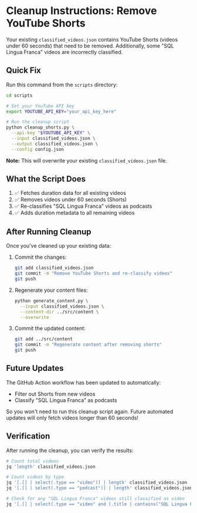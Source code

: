 # Cleanup Instructions: Remove YouTube Shorts

Your existing `classified_videos.json` contains YouTube Shorts (videos under 60 seconds) that need to be removed. Additionally, some "SQL Lingua Franca" videos are incorrectly classified.

## Quick Fix

Run this command from the `scripts` directory:

```bash
cd scripts

# Set your YouTube API key
export YOUTUBE_API_KEY="your_api_key_here"

# Run the cleanup script
python cleanup_shorts.py \
  --api-key "$YOUTUBE_API_KEY" \
  --input classified_videos.json \
  --output classified_videos.json \
  --config config.json
```

**Note:** This will overwrite your existing `classified_videos.json` file.

## What the Script Does

1. ✅ Fetches duration data for all existing videos
2. ✅ Removes videos under 60 seconds (Shorts)
3. ✅ Re-classifies "SQL Lingua Franca" videos as podcasts
4. ✅ Adds duration metadata to all remaining videos

## After Running Cleanup

Once you've cleaned up your existing data:

1. Commit the changes:
   ```bash
   git add classified_videos.json
   git commit -m "Remove YouTube Shorts and re-classify videos"
   git push
   ```

2. Regenerate your content files:
   ```bash
   python generate_content.py \
     --input classified_videos.json \
     --content-dir ../src/content \
     --overwrite
   ```

3. Commit the updated content:
   ```bash
   git add ../src/content
   git commit -m "Regenerate content after removing shorts"
   git push
   ```

## Future Updates

The GitHub Action workflow has been updated to automatically:
- Filter out Shorts from new videos
- Classify "SQL Lingua Franca" as podcasts

So you won't need to run this cleanup script again. Future automated updates will only fetch videos longer than 60 seconds!

## Verification

After running the cleanup, you can verify the results:

```bash
# Count total videos
jq 'length' classified_videos.json

# Count videos by type
jq '[.[] | select(.type == "video")] | length' classified_videos.json
jq '[.[] | select(.type == "podcast")] | length' classified_videos.json

# Check for any "SQL Lingua Franca" videos still classified as video
jq '[.[] | select(.type == "video" and (.title | contains("SQL Lingua Franca")))]' classified_videos.json
```
